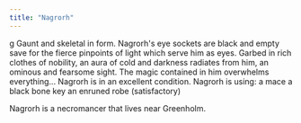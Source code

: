 ```yaml
---
title: "Nagrorh"
---
```


<nowiki>g Gaunt and skeletal in form. Nagrorh's eye sockets are black
and empty save for the fierce pinpoints of light which serve him as
eyes. Garbed in rich clothes of nobility, an aura of cold and darkness
radiates from him, an ominous and fearsome sight. The magic contained in
him overwhelms everything... Nagrorh is in an excellent condition.
Nagrorh is using: <wielded> a mace <held> a black bone key
<worn on body> an enruned robe (satisfactory)

</pre>

Nagrorh is a necromancer that lives near Greenholm.